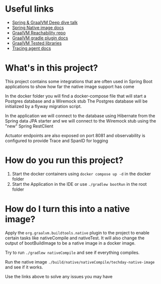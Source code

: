 # Useful links
* [Spring & GraalVM Deep dive talk](https://www.youtube.com/watch?v=M-7r35sttQI)
* [Spring Native image docs](https://docs.spring.io/spring-boot/docs/current/reference/html/native-image.html)
* [GraalVM Reachability repo](https://github.com/oracle/graalvm-reachability-metadata)
* [GraalVM gradle plugin docs](https://graalvm.github.io/native-build-tools/latest/gradle-plugin.html)
* [GraalVM Tested libraries](https://www.graalvm.org/native-image/libraries-and-frameworks/)
* [Tracing agent docs](https://www.graalvm.org/22.3/reference-manual/native-image/metadata/AutomaticMetadataCollection/)

# What's in this project?
This project contains some integrations that are often used in Spring Boot applications to show how far the native image support has come

In the docker folder you will find a docker-compose file that will start a Postgres database and a Wiremock stub
The Postgres database will be initialized by a flyway migration script.

In the application we will connect to the database using Hibernate from the Spring data JPA starter and we will connect to the Wiremock stub using the "new" Spring RestClient

Actuator endpoints are also exposed on port 8081 and observability is configured to provide Trace and SpanID for logging

# How do you run this project?
1. Start the docker containers using `docker compose up -d` in the docker folder
2. Start the Application in the IDE or use `./gradlew bootRun` in the root folder

# How do I turn this into a native image?
Apply the `org.graalvm.buildtools.native` plugin to the project to enable certain tasks like nativeCompile and nativeTest. It will also change the output of bootBuildImage to be a native image in a docker image.

Try to run `./gradlew nativeCompile` and see if everything compiles.

Run the native image `./build/native/nativeCompile/techday-native-image` and see if it works.

Use the links above to solve any issues you may have